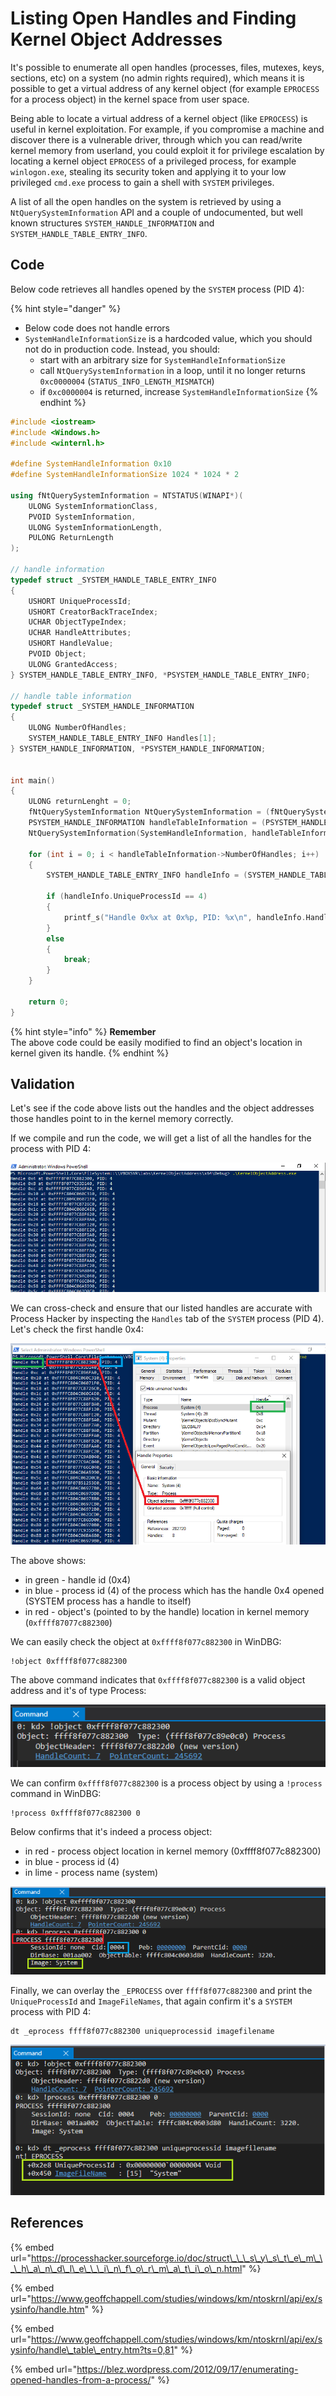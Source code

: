 # Listing Open Handles and Finding Kernel Object Addresses

It's possible to enumerate all open handles \(processes, files, mutexes, keys, sections, etc\) on a system \(no admin rights required\), which means it is possible to get a virtual address of any kernel object \(for example `EPROCESS` for a process object\) in the kernel space from user space.

Being able to locate a virtual address of a kernel object \(like `EPROCESS`\) is useful in kernel exploitation. For example, if you compromise a machine and discover there is a vulnerable driver, through which you  can read/write kernel memory from userland, you could exploit it for privilege escalation by locating a kernel object `EPROCESS` of a privileged process, for example `winlogon.exe`, stealing its security token and applying it to your low privileged `cmd.exe` process to gain a shell with `SYSTEM` privileges.

A list of all the open handles on the system is retrieved by using a `NtQuerySystemInformation` API and a couple of undocumented, but well known structures `SYSTEM_HANDLE_INFORMATION` and `SYSTEM_HANDLE_TABLE_ENTRY_INFO`.

## Code

Below code retrieves all handles opened by the `SYSTEM` process \(PID 4\):

{% hint style="danger" %}
* Below code does not handle errors
* `SystemHandleInformationSize` is a hardcoded value, which you should not do in production code. Instead, you should:
  * start with an arbitrary size for `SystemHandleInformationSize`
  * call `NtQuerySystemInformation` in a loop, until it no longer returns `0xc0000004` \(`STATUS_INFO_LENGTH_MISMATCH`\)
  * if `0xc0000004` is returned, increase `SystemHandleInformationSize`
{% endhint %}

```cpp
#include <iostream>
#include <Windows.h>
#include <winternl.h>

#define SystemHandleInformation 0x10
#define SystemHandleInformationSize 1024 * 1024 * 2

using fNtQuerySystemInformation = NTSTATUS(WINAPI*)(
    ULONG SystemInformationClass,
    PVOID SystemInformation,
    ULONG SystemInformationLength,
    PULONG ReturnLength
);

// handle information
typedef struct _SYSTEM_HANDLE_TABLE_ENTRY_INFO
{
    USHORT UniqueProcessId;
    USHORT CreatorBackTraceIndex;
    UCHAR ObjectTypeIndex;
    UCHAR HandleAttributes;
    USHORT HandleValue;
    PVOID Object;
    ULONG GrantedAccess;
} SYSTEM_HANDLE_TABLE_ENTRY_INFO, *PSYSTEM_HANDLE_TABLE_ENTRY_INFO;

// handle table information
typedef struct _SYSTEM_HANDLE_INFORMATION
{
    ULONG NumberOfHandles;
    SYSTEM_HANDLE_TABLE_ENTRY_INFO Handles[1];
} SYSTEM_HANDLE_INFORMATION, *PSYSTEM_HANDLE_INFORMATION;


int main()
{
    ULONG returnLenght = 0;
    fNtQuerySystemInformation NtQuerySystemInformation = (fNtQuerySystemInformation)GetProcAddress(GetModuleHandle(L"ntdll"), "NtQuerySystemInformation");
    PSYSTEM_HANDLE_INFORMATION handleTableInformation = (PSYSTEM_HANDLE_INFORMATION)HeapAlloc(GetProcessHeap(), HEAP_ZERO_MEMORY, SystemHandleInformationSize);
    NtQuerySystemInformation(SystemHandleInformation, handleTableInformation, SystemHandleInformationSize, &returnLenght);

    for (int i = 0; i < handleTableInformation->NumberOfHandles; i++)
    {
        SYSTEM_HANDLE_TABLE_ENTRY_INFO handleInfo = (SYSTEM_HANDLE_TABLE_ENTRY_INFO)handleTableInformation->Handles[i];

        if (handleInfo.UniqueProcessId == 4)
        {
            printf_s("Handle 0x%x at 0x%p, PID: %x\n", handleInfo.HandleValue, handleInfo.Object, handleInfo.UniqueProcessId);
        }
        else 
        {
            break;
        }
    }

    return 0;
}
```

{% hint style="info" %}
**Remember**  
The above code could be easily modified to find an object's location in kernel given its handle.
{% endhint %}

## Validation

Let's see if the code above lists out the handles and the object addresses those handles point to in the kernel memory correctly.

If we compile and run the code, we will get a list of all the handles for the process with PID 4:

![](../../.gitbook/assets/image%20%28721%29.png)

We can cross-check and ensure that our listed handles are accurate with Process Hacker by inspecting the `Handles` tab of the `SYSTEM` process \(PID 4\). Let's check the first handle 0x4:

![](../../.gitbook/assets/image%20%28690%29.png)

The above shows:

* in green - handle id \(0x4\)
* in blue - process id \(4\) of the process which has the handle 0x4 opened \(SYSTEM process has a handle to itself\)
* in red - object's \(pointed to by the handle\) location in kernel memory \(`0xffff87077c882300`\)

We can easily check the object at `0xffff8f077c882300` in WinDBG:

```text
!object 0xffff8f077c882300
```

The above command indicates that `0xffff8f077c882300` is a valid object address and it's of type Process:

![Output of !object 0xffff8f077c882300](../../.gitbook/assets/image%20%28639%29.png)

We can confirm `0xffff8f077c882300` is a process object by using a `!process` command in WinDBG:

```text
!process 0xffff8f077c882300 0
```

Below confirms that it's indeed a process object:

* in red - process object location in kernel memory \(0xffff8f077c882300\)
* in blue - process id \(4\)
* in lime - process name \(system\)

![Output of !process 0xffff8f077c882300 0](../../.gitbook/assets/image%20%28591%29.png)

Finally, we can overlay the `_EPROCESS` over `ffff8f077c882300` and print the `UniqueProcessId` and `ImageFileNames`, that again confirm it's a `SYSTEM` process with PID 4:

```text
dt _eprocess ffff8f077c882300 uniqueprocessid imagefilename
```

![](../../.gitbook/assets/image%20%28608%29.png)

## References

{% embed url="https://processhacker.sourceforge.io/doc/struct\_\_\_s\_y\_s\_t\_e\_m\_\_\_h\_a\_n\_d\_l\_e\_\_\_i\_n\_f\_o\_r\_m\_a\_t\_i\_o\_n.html" %}

{% embed url="https://www.geoffchappell.com/studies/windows/km/ntoskrnl/api/ex/sysinfo/handle.htm" %}

{% embed url="https://www.geoffchappell.com/studies/windows/km/ntoskrnl/api/ex/sysinfo/handle\_table\_entry.htm?ts=0,81" %}

{% embed url="https://blez.wordpress.com/2012/09/17/enumerating-opened-handles-from-a-process/" %}

